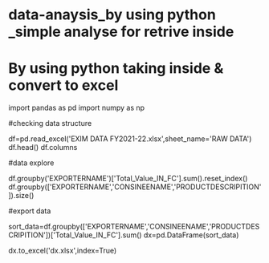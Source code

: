 # data-anaysis_by using python _simple analyse for retrive inside

# By using python taking inside & convert to excel

import pandas as pd
import numpy as np

#checking data structure

df=pd.read_excel('EXIM DATA FY2021-22.xlsx',sheet_name='RAW DATA')
df.head()
df.columns

#data explore

df.groupby('EXPORTERNAME')['Total_Value_IN_FC'].sum().reset_index()
df.groupby(['EXPORTERNAME','CONSINEENAME','PRODUCTDESCRIPITION']).size()

#export data

sort_data=df.groupby(['EXPORTERNAME','CONSINEENAME','PRODUCTDESCRIPITION'])['Total_Value_IN_FC'].sum()
dx=pd.DataFrame(sort_data)

dx.to_excel('dx.xlsx',index=True)
